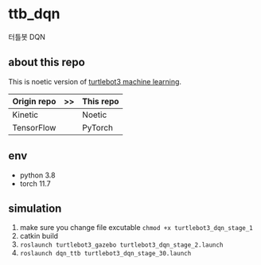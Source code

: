 # ttb_dqn
 터틀봇 DQN

## about this repo
This is noetic version of [turtlebot3 machine learning](https://emanual.robotis.com/docs/en/platform/turtlebot3/machine_learning/#machine-learning).

| Origin repo | >> | This repo |
|---|---|---|
|Kinetic| |Noetic|
|TensorFlow| |PyTorch|

## env
* python 3.8
* torch 11.7

## simulation
1. make sure you change file excutable
   `chmod +x turtlebot3_dqn_stage_1`
2. catkin build
3. `roslaunch turtlebot3_gazebo turtlebot3_dqn_stage_2.launch`
4. `roslaunch dqn_ttb turtlebot3_dqn_stage_30.launch`

